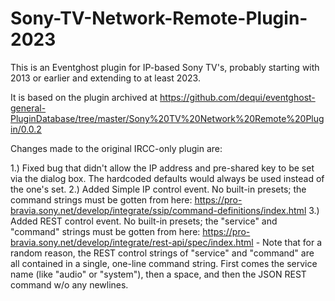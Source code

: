 # Sony-TV-Network-Remote-Plugin-2023

This is an Eventghost plugin for IP-based Sony TV's, probably starting with 2013 or earlier and extending to at least 2023.

It is based on the plugin archived at https://github.com/dequi/eventghost-general-PluginDatabase/tree/master/Sony%20TV%20Network%20Remote%20Plugin/0.0.2

Changes made to the original IRCC-only plugin are:

1.) Fixed bug that didn't allow the IP address and pre-shared key to be set via the dialog box.  The hardcoded defaults would always be used instead of the one's set.
2.) Added Simple IP control event.  No built-in presets; the command strings must be gotten from here: https://pro-bravia.sony.net/develop/integrate/ssip/command-definitions/index.html
3.) Added REST control event.  No built-in presets; the "service" and "command" strings must be gotten from here: https://pro-bravia.sony.net/develop/integrate/rest-api/spec/index.html - Note that for a random reason, the REST control strings of "service" and "command" are all contained in a single, one-line command string.  First comes the service name (like "audio" or "system"), then a space, and then the JSON REST command w/o any newlines.
